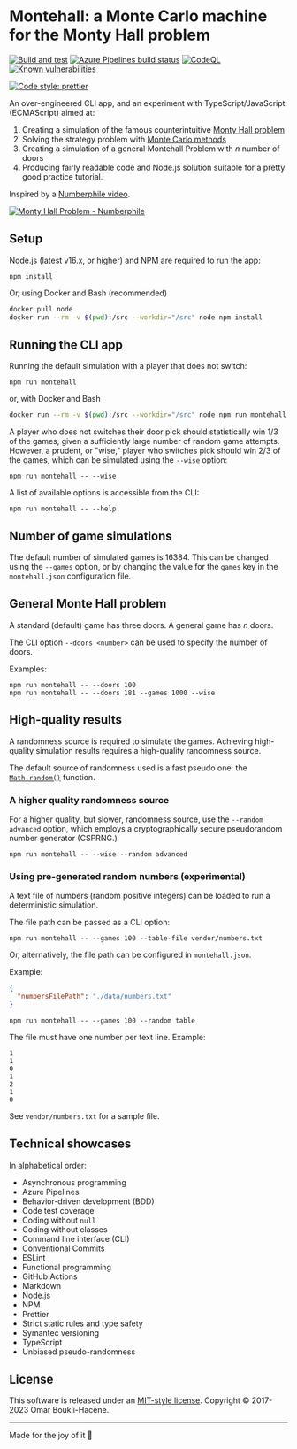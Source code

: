 # Montehall: a Monte Carlo machine for the Monty Hall problem

[![Build and test](https://github.com/oboukli/montehall/actions/workflows/build-and-test.yml/badge.svg)](https://github.com/oboukli/montehall/actions/workflows/build-and-test.yml)
[![Azure Pipelines build status](https://dev.azure.com/omarboukli/montehall/_apis/build/status/oboukli.montehall?branchName=main)](https://dev.azure.com/omarboukli/montehall/_build/latest?definitionId=1&branchName=main)
[![CodeQL](https://github.com/oboukli/montehall/actions/workflows/codeql-analysis.yml/badge.svg?branch=main)](https://github.com/oboukli/montehall/actions/workflows/codeql-analysis.yml?query=branch%3Amain)
[![Known vulnerabilities](https://snyk.io/test/github/oboukli/montehall/badge.svg)](https://snyk.io/test/github/oboukli/montehall)

[![Code style: prettier](https://img.shields.io/badge/code_style-prettier-ff69b4.svg?style=flat-square)](https://github.com/prettier/prettier)

An over-engineered CLI app, and an experiment with TypeScript/JavaScript (ECMAScript)
aimed at:

1. Creating a simulation of the famous counterintuitive [Monty Hall problem](https://en.wikipedia.org/wiki/Monty_Hall_problem)
2. Solving the strategy problem with [Monte Carlo methods](https://en.wikipedia.org/wiki/Monte_Carlo_method)
3. Creating a simulation of a general Montehall Problem with $n$ number of doors
4. Producing fairly readable code and Node.js solution suitable
   for a pretty good practice tutorial.

Inspired by a [Numberphile video](https://www.youtube.com/watch?v=4Lb-6rxZxx0).

[![Monty Hall Problem - Numberphile](https://img.youtube.com/vi/4Lb-6rxZxx0/0.jpg)
](https://www.youtube.com/watch?v=4Lb-6rxZxx0)

## Setup

Node.js (latest v16.x, or higher) and NPM are required to run the app:

```shell
npm install
```

Or, using Docker and Bash (recommended)

```bash
docker pull node
docker run --rm -v $(pwd):/src --workdir="/src" node npm install
```

## Running the CLI app

Running the default simulation with a player that does not switch:

```shell
npm run montehall
```

or, with Docker and Bash

```bash
docker run --rm -v $(pwd):/src --workdir="/src" node npm run montehall
```

A player who does not switches their door pick should statistically win 1/3
of the games, given a sufficiently large number of random game attempts.
However, a prudent, or "wise," player who switches pick should win 2/3
of the games, which can be simulated using the `--wise` option:

```shell
npm run montehall -- --wise
```

A list of available options is accessible from the CLI:

```shell
npm run montehall -- --help
```

## Number of game simulations

The default number of simulated games is 16384.
This can be changed using the `--games` option, or by changing the value for
the `games` key in the `montehall.json` configuration file.

## General Monte Hall problem

A standard (default) game has three doors. A general game has $n$ doors.

The CLI option `--doors <number>` can be used to specify the number of doors.

Examples:

```shell
npm run montehall -- --doors 100
npm run montehall -- --doors 181 --games 1000 --wise
```

## High-quality results

A randomness source is required to simulate the games. Achieving high-quality
simulation results requires a high-quality randomness source.

The default source of randomness used is a fast pseudo one: the
[`Math.random()`](https://developer.mozilla.org/en-US/docs/Web/JavaScript/Reference/Global_Objects/Math/random)
function.

### A higher quality randomness source

For a higher quality, but slower, randomness source,
use the `--random advanced` option, which employs a cryptographically
secure pseudorandom number generator (CSPRNG.)

```shell
npm run montehall -- --wise --random advanced
```

### Using pre-generated random numbers (experimental)

A text file of numbers (random positive integers) can be loaded to run
a deterministic simulation.

The file path can be passed as a CLI option:

```shell
npm run montehall -- --games 100 --table-file vendor/numbers.txt
```

Or, alternatively, the file path can be configured in `montehall.json`.

Example:

```json
{
  "numbersFilePath": "./data/numbers.txt"
}
```

```shell
npm run montehall -- --games 100 --random table
```

The file must have one number per text line. Example:

```text
1
1
0
1
2
1
0
```

See `vendor/numbers.txt` for a sample file.

## Technical showcases

In alphabetical order:

- Asynchronous programming
- Azure Pipelines
- Behavior-driven development (BDD)
- Code test coverage
- Coding without `null`
- Coding without classes
- Command line interface (CLI)
- Conventional Commits
- ESLint
- Functional programming
- GitHub Actions
- Markdown
- Node.js
- NPM
- Prettier
- Strict static rules and type safety
- Symantec versioning
- TypeScript
- Unbiased pseudo-randomness

## License

This software is released under an [MIT-style license](LICENSE).
Copyright © 2017-2023 Omar Boukli-Hacene.

---

Made for the joy of it 🐻
